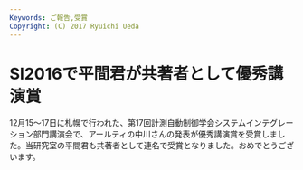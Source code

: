```yaml
---
Keywords: ご報告,受賞
Copyright: (C) 2017 Ryuichi Ueda
---
```


# SI2016で平間君が共著者として優秀講演賞
12月15〜17日に札幌で行われた、第17回計測自動制御学会システムインテグレーション部門講演会で、アールティの中川さんの発表が優秀講演賞を受賞しました。当研究室の平間君も共著者として連名で受賞となりました。おめでとうございます。
